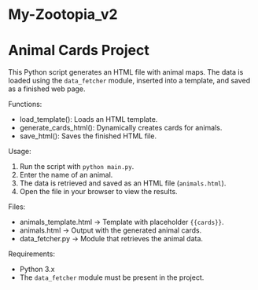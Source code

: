 # My-Zootopia_v2

Animal Cards Project
====================

This Python script generates an HTML file with animal maps.
The data is loaded using the `data_fetcher` module, inserted into a template,
and saved as a finished web page.

Functions:
- load_template(): Loads an HTML template.
- generate_cards_html(): Dynamically creates cards for animals.
- save_html(): Saves the finished HTML file.

Usage:
1. Run the script with `python main.py`.
2. Enter the name of an animal.
3. The data is retrieved and saved as an HTML file (`animals.html`).
4. Open the file in your browser to view the results.

Files:
- animals_template.html → Template with placeholder `{{cards}}`.
- animals.html → Output with the generated animal cards.
- data_fetcher.py → Module that retrieves the animal data.

Requirements:
- Python 3.x
- The `data_fetcher` module must be present in the project.